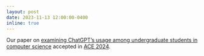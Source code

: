 ```yaml
---
layout: post
date: 2023-11-13 12:00:00-0400
inline: true
---
```


Our paper on <a href="https://dl.acm.org/doi/10.1145/3636243.3636257">examining ChatGPT’s usage among undergraduate students in computer science</a> accepted in <a href="https://aceconference2024.github.io/aceconference2024/">ACE 2024</a>.
